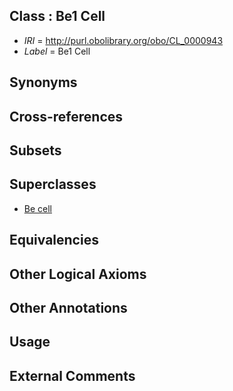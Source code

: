 
## Class : Be1 Cell

 * *IRI* = http://purl.obolibrary.org/obo/CL_0000943
 * *Label* = Be1 Cell

## Synonyms


## Cross-references


## Subsets


## Superclasses

 * [Be cell](../../CL/68/CL_0000968.md)

## Equivalencies


## Other Logical Axioms


## Other Annotations


## Usage


## External Comments

